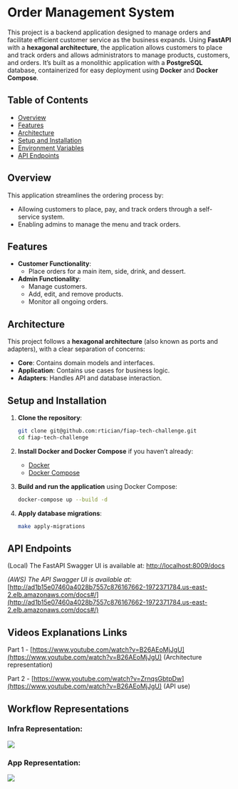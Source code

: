 # Order Management System

This project is a backend application designed to manage orders and facilitate efficient customer service as the business expands. Using **FastAPI** with a **hexagonal architecture**, the application allows customers to place and track orders and allows administrators to manage products, customers, and orders. It’s built as a monolithic application with a **PostgreSQL** database, containerized for easy deployment using **Docker** and **Docker Compose**.

## Table of Contents
- [Overview](#overview)
- [Features](#features)
- [Architecture](#architecture)
- [Setup and Installation](#setup-and-installation)
- [Environment Variables](#environment-variables)
- [API Endpoints](#api-endpoints)

## Overview
This application streamlines the ordering process by:
- Allowing customers to place, pay, and track orders through a self-service system.
- Enabling admins to manage the menu and track orders.

## Features
- **Customer Functionality**:
  - Place orders for a main item, side, drink, and dessert.
- **Admin Functionality**:
  - Manage customers.
  - Add, edit, and remove products.
  - Monitor all ongoing orders.

## Architecture
This project follows a **hexagonal architecture** (also known as ports and adapters), with a clear separation of concerns:
- **Core**: Contains domain models and interfaces.
- **Application**: Contains use cases for business logic.
- **Adapters**: Handles API and database interaction.


## Setup and Installation

1. **Clone the repository**:
    ```bash
    git clone git@github.com:rtician/fiap-tech-challenge.git
    cd fiap-tech-challenge
    ```

2. **Install Docker and Docker Compose** if you haven’t already:
    - [Docker](https://docs.docker.com/get-docker/)
    - [Docker Compose](https://docs.docker.com/compose/install/)

3. **Build and run the application** using Docker Compose:
    ```bash
    docker-compose up --build -d
    ```

4. **Apply database migrations**:
    ```bash
   make apply-migrations
   ```


## API Endpoints
(Local) The FastAPI Swagger UI is available at: [http://localhost:8009/docs](http://localhost:8009/docs)

*(AWS) The API Swagger UI is available at:* [http://ad1b15e07460a4028b7557c876167662-1972371784.us-east-2.elb.amazonaws.com/docs#/](http://ad1b15e07460a4028b7557c876167662-1972371784.us-east-2.elb.amazonaws.com/docs#/)

## Videos Explanations Links
Part 1 - [https://www.youtube.com/watch?v=B26AEoMjJgU](https://www.youtube.com/watch?v=B26AEoMjJgU) (Architecture representation)

Part 2 - [https://www.youtube.com/watch?v=ZrnqsGbtpDw](https://www.youtube.com/watch?v=B26AEoMjJgU) (API use)

## Workflow Representations
### Infra Representation:
![](./Assets/diagrams/infra-workflow.png)
### App Representation:
![](./Assets/diagrams/app-workflow.png)

